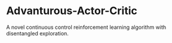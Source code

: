 # Advanturous-Actor-Critic
A novel continuous control reinforcement learning algorithm with disentangled exploration.
